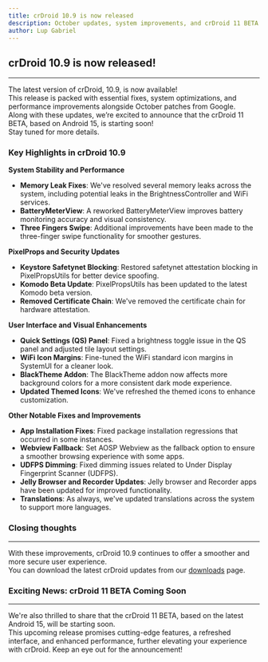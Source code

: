 ```yaml
---
title: crDroid 10.9 is now released
description: October updates, system improvements, and crDroid 11 BETA news
author: Lup Gabriel
---
```


## crDroid 10.9 is now released!
----------------

The latest version of crDroid, 10.9, is now available!  
This release is packed with essential fixes, system optimizations, and performance improvements alongside October patches from Google.  
Along with these updates, we’re excited to announce that the crDroid 11 BETA, based on Android 15, is starting soon!  
Stay tuned for more details.

### Key Highlights in crDroid 10.9 ###
**System Stability and Performance**

-   **Memory Leak Fixes**: We've resolved several memory leaks across the system, including potential leaks in the BrightnessController and WiFi services.
-   **BatteryMeterView**: A reworked BatteryMeterView improves battery monitoring accuracy and visual consistency.
-   **Three Fingers Swipe**: Additional improvements have been made to the three-finger swipe functionality for smoother gestures.

**PixelProps and Security Updates**

-   **Keystore Safetynet Blocking**: Restored safetynet attestation blocking in PixelPropsUtils for better device spoofing.
-   **Komodo Beta Update**: PixelPropsUtils has been updated to the latest Komodo beta version.
-   **Removed Certificate Chain**: We've removed the certificate chain for hardware attestation.

**User Interface and Visual Enhancements**

-   **Quick Settings (QS) Panel**: Fixed a brightness toggle issue in the QS panel and adjusted tile layout settings.
-   **WiFi Icon Margins**: Fine-tuned the WiFi standard icon margins in SystemUI for a cleaner look.
-   **BlackTheme Addon**: The BlackTheme addon now affects more background colors for a more consistent dark mode experience.
-   **Updated Themed Icons**: We've refreshed the themed icons to enhance customization.

**Other Notable Fixes and Improvements**

-   **App Installation Fixes**: Fixed package installation regressions that occurred in some instances.
-   **Webview Fallback**: Set AOSP Webview as the fallback option to ensure a smoother browsing experience with some apps.
-   **UDFPS Dimming**: Fixed dimming issues related to Under Display Fingerprint Scanner (UDFPS).
-   **Jelly Browser and Recorder Updates**: Jelly browser and Recorder apps have been updated for improved functionality.
-   **Translations**: As always, we've updated translations across the system to support more languages.


### Closing thoughts ###
----------------

With these improvements, crDroid 10.9 continues to offer a smoother and more secure user experience.  
You can download the latest crDroid updates from our [downloads](https://crdroid.net/downloads) page.

### Exciting News: crDroid 11 BETA Coming Soon ###
----------------
We're also thrilled to share that the crDroid 11 BETA, based on the latest Android 15, will be starting soon.  
This upcoming release promises cutting-edge features, a refreshed interface, and enhanced performance, further elevating your experience with crDroid. Keep an eye out for the announcement!

